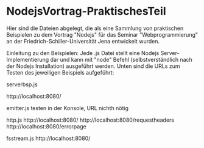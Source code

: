 # NodejsVortrag-PraktischesTeil
Hier sind die Dateien abgelegt, die als eine Sammlung von praktischen Beispielen zu dem Vortrag "Nodejs" für das Seminar "Webprogrammierung" an der Friedrich-Schiller-Universität Jena entwickelt wurden.


Einleitung zu den Beispielen:
Jede .js Datei stellt eine Nodejs Server-Implementierung dar und kann mit "node" Befehl (selbstverständlich nach der Nodejs Installation) ausgeführt werden. Unten sind die URLs zum Testen des jeweiligen Beispiels aufgeführt:

serverbsp.js

  http://localhost:8080/

emitter.js
  testen in der Konsole, URL nichth nötig
  
http.js
  http://localhost:8080/
  http://localhost:8080/requestheaders
  http://localhost:8080/errorpage
  
  
fsstream.js
  http://localhost:8080/
